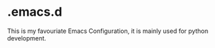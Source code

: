 .emacs.d
========

This is my favouriate Emacs Configuration, it is mainly used for python development.
